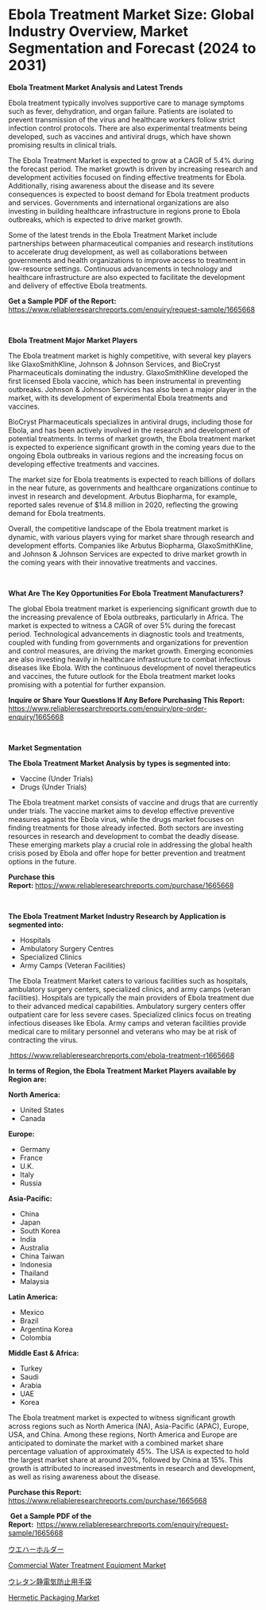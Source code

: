 <p><h1>Ebola Treatment Market Size: Global Industry Overview, Market Segmentation and Forecast (2024 to 2031)</h1></p><p><strong>Ebola Treatment Market Analysis and Latest Trends</strong></p>
<p><p>Ebola treatment typically involves supportive care to manage symptoms such as fever, dehydration, and organ failure. Patients are isolated to prevent transmission of the virus and healthcare workers follow strict infection control protocols. There are also experimental treatments being developed, such as vaccines and antiviral drugs, which have shown promising results in clinical trials.</p><p>The Ebola Treatment Market is expected to grow at a CAGR of 5.4% during the forecast period. The market growth is driven by increasing research and development activities focused on finding effective treatments for Ebola. Additionally, rising awareness about the disease and its severe consequences is expected to boost demand for Ebola treatment products and services. Governments and international organizations are also investing in building healthcare infrastructure in regions prone to Ebola outbreaks, which is expected to drive market growth.</p><p>Some of the latest trends in the Ebola Treatment Market include partnerships between pharmaceutical companies and research institutions to accelerate drug development, as well as collaborations between governments and health organizations to improve access to treatment in low-resource settings. Continuous advancements in technology and healthcare infrastructure are also expected to facilitate the development and delivery of effective Ebola treatments.</p></p>
<p><strong>Get a Sample PDF of the Report:&nbsp;</strong> <a href="https://www.reliableresearchreports.com/enquiry/request-sample/1665668">https://www.reliableresearchreports.com/enquiry/request-sample/1665668</a></p>
<p>&nbsp;</p>
<p><strong>Ebola Treatment Major Market Players</strong></p>
<p><p>The Ebola treatment market is highly competitive, with several key players like GlaxoSmithKline, Johnson & Johnson Services, and BioCryst Pharmaceuticals dominating the industry. GlaxoSmithKline developed the first licensed Ebola vaccine, which has been instrumental in preventing outbreaks. Johnson & Johnson Services has also been a major player in the market, with its development of experimental Ebola treatments and vaccines.</p><p>BioCryst Pharmaceuticals specializes in antiviral drugs, including those for Ebola, and has been actively involved in the research and development of potential treatments. In terms of market growth, the Ebola treatment market is expected to experience significant growth in the coming years due to the ongoing Ebola outbreaks in various regions and the increasing focus on developing effective treatments and vaccines.</p><p>The market size for Ebola treatments is expected to reach billions of dollars in the near future, as governments and healthcare organizations continue to invest in research and development. Arbutus Biopharma, for example, reported sales revenue of $14.8 million in 2020, reflecting the growing demand for Ebola treatments.</p><p>Overall, the competitive landscape of the Ebola treatment market is dynamic, with various players vying for market share through research and development efforts. Companies like Arbutus Biopharma, GlaxoSmithKline, and Johnson & Johnson Services are expected to drive market growth in the coming years with their innovative treatments and vaccines.</p></p>
<p>&nbsp;</p>
<p><strong>What Are The Key Opportunities For Ebola Treatment Manufacturers?</strong></p>
<p><p>The global Ebola treatment market is experiencing significant growth due to the increasing prevalence of Ebola outbreaks, particularly in Africa. The market is expected to witness a CAGR of over 5% during the forecast period. Technological advancements in diagnostic tools and treatments, coupled with funding from governments and organizations for prevention and control measures, are driving the market growth. Emerging economies are also investing heavily in healthcare infrastructure to combat infectious diseases like Ebola. With the continuous development of novel therapeutics and vaccines, the future outlook for the Ebola treatment market looks promising with a potential for further expansion.</p></p>
<p><strong>Inquire or Share Your Questions If Any Before Purchasing This Report:</strong> <a href="https://www.reliableresearchreports.com/enquiry/pre-order-enquiry/1665668">https://www.reliableresearchreports.com/enquiry/pre-order-enquiry/1665668</a></p>
<p>&nbsp;</p>
<p><strong>Market Segmentation</strong></p>
<p><strong>The Ebola Treatment Market Analysis by types is segmented into:</strong></p>
<p><ul><li>Vaccine (Under Trials)</li><li>Drugs (Under Trials)</li></ul></p>
<p><p>The Ebola treatment market consists of vaccine and drugs that are currently under trials. The vaccine market aims to develop effective preventive measures against the Ebola virus, while the drugs market focuses on finding treatments for those already infected. Both sectors are investing resources in research and development to combat the deadly disease. These emerging markets play a crucial role in addressing the global health crisis posed by Ebola and offer hope for better prevention and treatment options in the future.</p></p>
<p><strong>Purchase this Report:&nbsp;</strong><a href="https://www.reliableresearchreports.com/purchase/1665668">https://www.reliableresearchreports.com/purchase/1665668</a></p>
<p>&nbsp;</p>
<p><strong>The Ebola Treatment Market Industry Research by Application is segmented into:</strong></p>
<p><ul><li>Hospitals</li><li>Ambulatory Surgery Centres</li><li>Specialized Clinics</li><li>Army Camps (Veteran Facilities)</li></ul></p>
<p><p>The Ebola Treatment Market caters to various facilities such as hospitals, ambulatory surgery centers, specialized clinics, and army camps (veteran facilities). Hospitals are typically the main providers of Ebola treatment due to their advanced medical capabilities. Ambulatory surgery centers offer outpatient care for less severe cases. Specialized clinics focus on treating infectious diseases like Ebola. Army camps and veteran facilities provide medical care to military personnel and veterans who may be at risk of contracting the virus.</p></p>
<p><a href="https://www.reliableresearchreports.com/ebola-treatment-r1665668">&nbsp;https://www.reliableresearchreports.com/ebola-treatment-r1665668</a></p>
<p><strong>In terms of Region, the Ebola Treatment Market Players available by Region are:</strong></p>
<p>
    <p> <strong> North America: </strong>
        <ul>
            <li>United States</li>
            <li>Canada</li>
        </ul>
        </p> 
    <p> <strong> Europe: </strong>
        <ul>
            <li>Germany</li>
            <li>France</li>
            <li>U.K.</li>
            <li>Italy</li>
            <li>Russia</li>
        </ul>
        </p> 
    <p> <strong> Asia-Pacific: </strong>
        <ul>
            <li>China</li>
            <li>Japan</li>
            <li>South Korea</li>
            <li>India</li>
            <li>Australia</li>
            <li>China Taiwan</li>
            <li>Indonesia</li>
            <li>Thailand</li>
            <li>Malaysia</li>
        </ul>
        </p> 
    <p> <strong> Latin America: </strong>
        <ul>
            <li>Mexico</li>
            <li>Brazil</li>
            <li>Argentina Korea</li>
            <li>Colombia</li>
        </ul>
        </p> 
    <p> <strong> Middle East & Africa: </strong>
        <ul>
            <li>Turkey</li>
            <li>Saudi</li>
            <li>Arabia</li>
            <li>UAE</li>
            <li>Korea</li>
        </ul>
    </p>
    </p>
<p><p>The Ebola treatment market is expected to witness significant growth across regions such as North America (NA), Asia-Pacific (APAC), Europe, USA, and China. Among these regions, North America and Europe are anticipated to dominate the market with a combined market share percentage valuation of approximately 45%. The USA is expected to hold the largest market share at around 20%, followed by China at 15%. This growth is attributed to increased investments in research and development, as well as rising awareness about the disease.</p></p>
<p><strong>Purchase this Report: </strong><a href="https://www.reliableresearchreports.com/purchase/1665668">https://www.reliableresearchreports.com/purchase/1665668</a></p>
<p>&nbsp;<strong>Get a Sample PDF of the Report:&nbsp;&nbsp;</strong><a href="https://www.reliableresearchreports.com/enquiry/request-sample/1665668">https://www.reliableresearchreports.com/enquiry/request-sample/1665668</a></p>
<p><strong></strong></p>
<p><p><a href="https://github.com/tanyaali3/Market-Research-Report-List-2/blob/main/9086484177717.md">ウエハーホルダー</a></p><p><a href="https://github.com/ajiariaa/Market-Research-Report-List-1/blob/main/commercial-water-treatment-equipment-market.md">Commercial Water Treatment Equipment Market</a></p><p><a href="https://github.com/reliezer65/Market-Research-Report-List-2/blob/main/9933361177716.md">ウレタン静電気防止用手袋</a></p><p><a href="https://github.com/niyotibauri9/Market-Research-Report-List-1/blob/main/hermetic-packaging-market.md">Hermetic Packaging Market</a></p></p>